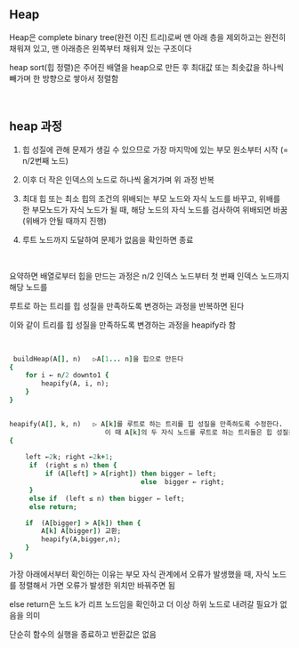 ## Heap

Heap은 complete binary tree(완전 이진 트리)로써 맨 아래 층을 제외하고는 완전히 채워져 있고, 맨 아래층은 왼쪽부터 채워져 있는 구조이다 

heap sort(힙 정렬)은 주어진 배열을 heap으로 만든 후 최대값 또는 최솟값을 하나씩 빼가며 한 방향으로 쌓아서 정렬함

<br/>

## heap 과정 

1. 힙 성질에 관해 문제가 생길 수 있으므로 가장 마지막에 있는 부모 원소부터 시작 (= n/2번째 노드)

2. 이후 더 작은 인덱스의 노드로 하나씩 옮겨가며 위 과정 반복

3. 최대 힙 또는 최소 힙의 조건의 위배되는 부모 노드와 자식 노드를 바꾸고, 위배를 한 부모노드가 자식 노드가 될 때, 해당 노드의 자식 노드를 검사하여 위배되면 바꿈(위배가 안될 때까지 진행)

4. 루트 노드까지 도달하여 문제가 없음을 확인하면 종료 

<br/>

요약하면 배열로부터 힙을 만드는 과정은 n/2 인덱스 노드부터 첫 번째 인덱스 노드까지 해당 노드를 

루트로 하는 트리를 힙 성질을 만족하도록 변경하는 과정을 반복하면 된다

이와 같이 트리를 힙 성질을 만족하도록 변경하는 과정을 heapify라 함

<br/>

```ruby
 buildHeap(A[], n)   ▷A[1... n]을 힙으로 만든다 
{ 
    for i ← n/2 downto1 { 
        heapify(A, i, n);
    } 
}


heapify(A[], k, n)   ▷ A[k]를 루트로 하는 트리를 힙 성질을 만족하도록 수정한다.
                        이 때 A[k]의 두 자식 노드를 루트로 하는 트리들은 힙 성질을 만족한다고 가정한다.
{
 
    left ←2k; right ←2k+1;
     if  (right ≤ n) then {
         if (A[left] > A[right]) then bigger ← left;
                                 else  bigger ← right;
     }
     else if  (left ≤ n) then bigger ← left;
     else return;

    if  (A[bigger] > A[k]) then {
        A[k] A[bigger]) 교환;
        heapify(A,bigger,n);
    }
}
```

가장 아래에서부터 확인하는 이유는 부모 자식 관계에서 오류가 발생했을 때, 자식 노드를 정렬해서 가면 오류가 발생한 위치만 바꿔주면 됨 

else return은 노드 k가 리프 노드임을 확인하고 더 이상 하위 노드로 내려갈 필요가 없음을 의미

단순히 함수의 실행을 종료하고 반환값은 없음 









































